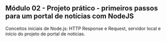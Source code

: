 ## Módulo 02 - Projeto prático - primeiros passos para um portal de notícias com NodeJS

Conceitos iniciais de Node.js: HTTP Response e Request, servidor local e início do projeto de portal de notícias.
